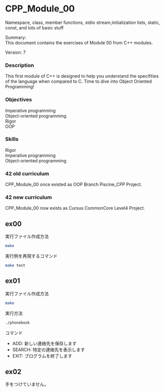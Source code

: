 # CPP_Module_00

Namespace, class, member functions, stdio stream,initialization lists, static, const, and lots of basic stuff  

Summary:  
This document contains the exercises of Module 00 from C++ modules.  

Version: 7  

### Description

This first module of C++ is designed to help you understand the specifities of the language when compared to C. Time to dive into Object Oriented Programming!  

### Objectives

Imperative programming  
Object-oriented programming  
Rigor  
OOP  

### Skills

Rigor  
Imperative programming  
Object-oriented programming  

### 42 old curriculum

CPP_Module_00 once existed as OOP Branch Piscine_CPP Project.  

### 42 new curriculum

CPP_Module_00 now exists as Cursus CommonCore Level4 Project.  


## ex00

実行ファイル作成方法  
```sh
make
```
実行例を再現するコマンド  
```sh
make test
```


## ex01

実行ファイル作成方法  
```sh
make
```

実行方法  
```sh
./phonebook
```

コマンド  
- ADD: 新しい連絡先を保存します   
- SEARCH: 特定の連絡先を表示します
- EXIT: プログラムを終了します  


## ex02

手をつけていません。  

